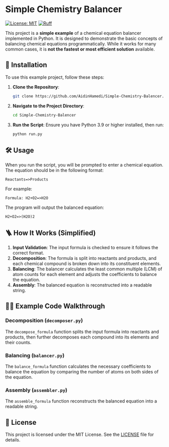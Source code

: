 # Simple Chemistry Balancer

[![License: MIT](https://img.shields.io/badge/License-MIT-yellow.svg)](https://opensource.org/licenses/MIT)
[![Ruff](https://img.shields.io/endpoint?url=https://raw.githubusercontent.com/astral-sh/ruff/main/assets/badge/v2.json)](https://github.com/astral-sh/ruff)

This project is a **simple example** of a chemical equation balancer implemented in Python. It is designed to demonstrate the basic concepts of balancing chemical equations programmatically. While it works for many common cases, it is **not the fastest or most efficient solution** available.

## 🚀 Installation

To use this example project, follow these steps:

1. **Clone the Repository**:
   ```bash
   git clone https://github.com/AidinHamedi/Simple-Chemistry-Balencer.git
   ```

2. **Navigate to the Project Directory**:
   ```bash
   cd Simple-Chemistry-Balencer
   ```

3. **Run the Script**:
   Ensure you have Python 3.9 or higher installed, then run:
   ```bash
   python run.py
   ```


## 🛠️ Usage

When you run the script, you will be prompted to enter a chemical equation. The equation should be in the following format:

```
Reactants=>Products
```

For example:
```
Formula: H2+O2=>H2O
```

The program will output the balanced equation:
```
H2+O2=>(H2O)2
```

## 🪜 How It Works (Simplified)

1. **Input Validation**: The input formula is checked to ensure it follows the correct format.
2. **Decomposition**: The formula is split into reactants and products, and each chemical compound is broken down into its constituent elements.
3. **Balancing**: The balancer calculates the least common multiple (LCM) of atom counts for each element and adjusts the coefficients to balance the equation.
4. **Assembly**: The balanced equation is reconstructed into a readable string.

## 🚶‍➡️ Example Code Walkthrough

### Decomposition (`decomposer.py`)
The `decompose_formula` function splits the input formula into reactants and products, then further decomposes each compound into its elements and their counts.

### Balancing (`balancer.py`)
The `balance_formula` function calculates the necessary coefficients to balance the equation by comparing the number of atoms on both sides of the equation.

### Assembly (`assembler.py`)
The `assemble_formula` function reconstructs the balanced equation into a readable string.

## 📝 License
This project is licensed under the MIT License. See the [LICENSE](https://opensource.org/licenses/MIT) file for details.
